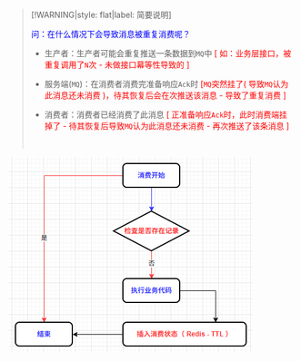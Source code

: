 <br/>

>[!WARNING|style: flat|label: 简要说明]
>
><span style='color:Blue'>问：在什么情况下会导致消息被重复消费呢？</span>
>
>- 生产者：生产者可能会重复推送一条数据到`MQ`中 <span style='color:red'>[ 如：业务层接口，被重复调用了`N`次 - 未做接口幕等性导致的 ]</span>
>
>- 服务端(`MQ`)：在消费者消费完准备响应`Ack`时 <span style='color:red'>[`MQ`突然挂了( 导致`MQ`认为此消息还未消费 )，待其恢复后会在次推送该消息 - 导致了重复消费 ]</span>
>
>- 消费者：消费者已经消费了此消息<span style='color:red'> [ 正准备响应`Ack`时，此时消费端挂掉了 - 待其恢复后导致`MQ`认为此消息还未消费 - 再次推送了该条消息 ]</span>
>
>  
>
><br/>

![image-20250930010836833](wwwroot\docImages\image-20250930010836833.png)
